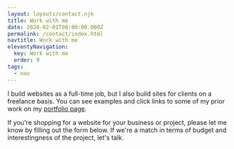 ```yaml
---
layout: layouts/contact.njk
title: Work with me
date: 2020-02-01T00:00:00.000Z
permalink: /contact/index.html
navtitle: Work with me
eleventyNavigation:
  key: Work with me
  order: 9
tags:
  - nav
---
```


I build websites as a full-time job, but I also build sites for clients on a freelance basis. You can see examples and click links to some of my prior work on my [portfolio page](/web.md).

If you're shopping for a website for your business or project, please let me know by filling out the form below. If we're a match in terms of budget and interestingness of the project, let's talk.
